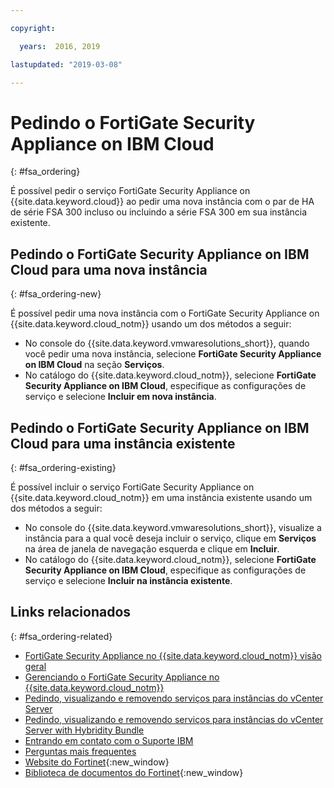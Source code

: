 ```yaml
---

copyright:

  years:  2016, 2019

lastupdated: "2019-03-08"

---
```


# Pedindo o FortiGate Security Appliance on IBM Cloud
{: #fsa_ordering}

É possível pedir o serviço FortiGate Security Appliance on {{site.data.keyword.cloud}} ao pedir uma nova instância com o par de HA de série FSA 300 incluso ou incluindo a série FSA 300 em sua instância existente.

## Pedindo o FortiGate Security Appliance on IBM Cloud para uma nova instância
{: #fsa_ordering-new}

É possível pedir uma nova instância com o FortiGate Security Appliance on {{site.data.keyword.cloud_notm}} usando um dos métodos a seguir:
* No console do {{site.data.keyword.vmwaresolutions_short}}, quando você pedir uma nova instância, selecione **FortiGate Security Appliance on IBM Cloud** na seção **Serviços**.
* No catálogo do {{site.data.keyword.cloud_notm}}, selecione **FortiGate Security Appliance on IBM Cloud**, especifique as configurações de serviço e selecione **Incluir em nova instância**.

## Pedindo o FortiGate Security Appliance on IBM Cloud para uma instância existente
{: #fsa_ordering-existing}

É possível incluir o serviço FortiGate Security Appliance on {{site.data.keyword.cloud_notm}} em uma instância existente usando um dos métodos a seguir:
* No console do {{site.data.keyword.vmwaresolutions_short}}, visualize a instância para a qual você deseja incluir o serviço, clique em **Serviços** na área de janela de navegação esquerda e clique em **Incluir**.
* No catálogo do {{site.data.keyword.cloud_notm}}, selecione **FortiGate Security Appliance on IBM Cloud**, especifique as configurações de serviço e selecione **Incluir na instância existente**.

## Links relacionados
{: #fsa_ordering-related}

* [FortiGate Security Appliance no {{site.data.keyword.cloud_notm}} visão geral](/docs/services/vmwaresolutions/services?topic=vmware-solutions-fsa_considerations)
* [Gerenciando o FortiGate Security Appliance no {{site.data.keyword.cloud_notm}}](/docs/services/vmwaresolutions/services?topic=vmware-solutions-managingfsa)
* [Pedindo, visualizando e removendo serviços para instâncias do vCenter Server](/docs/services/vmwaresolutions/vcenter?topic=vmware-solutions-vc_addingremovingservices)
* [Pedindo, visualizando e removendo serviços para instâncias do vCenter Server with Hybridity Bundle](/docs/services/vmwaresolutions/vcenter?topic=vmware-solutions-vc_hybrid_addingremovingservices)
* [Entrando em contato com o Suporte IBM](/docs/services/vmwaresolutions/vmonic?topic=vmware-solutions-trbl_support)
* [Perguntas mais frequentes](/docs/services/vmwaresolutions/vmonic?topic=vmware-solutions-faq)
* [Website do Fortinet](https://www.fortinet.com/){:new_window}
* [Biblioteca de documentos do Fortinet](http://docs.fortinet.com/fortigate/admin-guides){:new_window}
